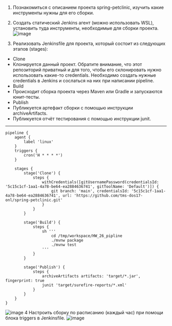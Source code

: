1. Познакомиться с описанием проекта spring-petclinic, изучить какие инструменты нужны для его сборки.
2. Создать статический Jenkins агент (можно использовать WSL), установить туда инструменты, необходимые для сборки проекта.
![image](https://github.com/tms-dos17-onl/Alex-Krylov/assets/139115675/9c513bb6-7e40-4333-b7e5-1c8dc960767d)

3. Реализовать Jenkinsfile для проекта, который состоит из следующих этапов (stages):
- Clone
- Клонируется данный проект. Обратите внимание, что этот репозиторий приватный и для того, чтобы его склонировать нужно использовать какие-то credentials. Необходимо создать нужные credentials в Jenkins и сослаться на них при написании pipeline.
- Build
- Происходит сборка проекта через Maven или Gradle и запускаются юнит-тесты.
- Publish
- Публикуется артефакт сборки с помощью инструкции archiveArtifacts.
- Публикуется отчёт тестирования с помощью инструкции junit.
----
````
pipeline {
    agent {
        label 'linux'
    }
    triggers {
        cron('H * * * *')
    }
    
    stages {
        stage('Clone') {
            steps {
                withCredentials([gitUsernamePassword(credentialsId: '5c15c1cf-1aa1-4a78-be64-ea2884636741', gitToolName: 'Default')]) {
                    git branch: 'main', credentialsId: '5c15c1cf-1aa1-4a78-be64-ea2884636741', url: 'https://github.com/tms-dos17-onl/spring-petclinic.git'
                }
            }
        }
        
        stage('Build') {
            steps {
                sh '''
                    cd /tmp/workspace/HW_26_pipline
                    ./mvnw package
                    ./mvnw test
                '''
            }
        }
        
        stage('Publish') {
            steps {
                archiveArtifacts artifacts: 'target/*.jar', fingerprint: true
                junit 'target/surefire-reports/*.xml'
            }
        }
    }
}

````
![image](https://github.com/tms-dos17-onl/Alex-Krylov/assets/139115675/dfa5f56c-382e-4c71-816c-d7f1a77f32d9)
4 Настроить сборку по расписанию (каждый час) при помощи блока triggers в Jenkinsfile.
![image](https://github.com/tms-dos17-onl/Alex-Krylov/assets/139115675/6f30cda5-c152-4a69-b9b5-afb6cbd58028)
